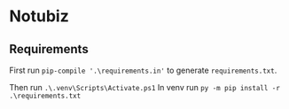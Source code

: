 # Notubiz

## Requirements 
First run
`pip-compile '.\requirements.in'`
to generate `requirements.txt`.

Then run `.\.venv\Scripts\Activate.ps1`
In venv run `py -m pip install -r .\requirements.txt`